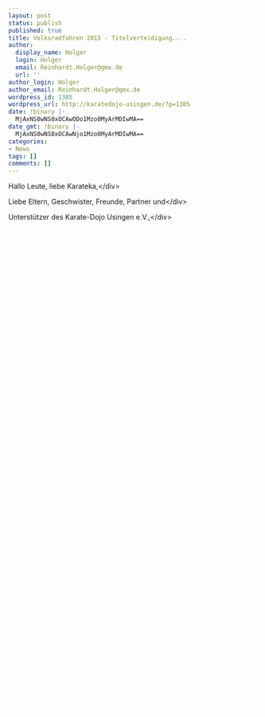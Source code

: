 ```yaml
---
layout: post
status: publish
published: true
title: Volksradfahren 2015 - Titelverteidigung....
author:
  display_name: Holger
  login: Holger
  email: Reinhardt.Holger@gmx.de
  url: ''
author_login: Holger
author_email: Reinhardt.Holger@gmx.de
wordpress_id: 1385
wordpress_url: http://karatedojo-usingen.de/?p=1385
date: !binary |-
  MjAxNS0wNS0xOCAwODo1Mzo0MyArMDIwMA==
date_gmt: !binary |-
  MjAxNS0wNS0xOCAwNjo1Mzo0MyArMDIwMA==
categories:
- News
tags: []
comments: []
---
```

<div>Hallo Leute, liebe Karateka,<&#47;div></p>
<div>Liebe Eltern, Geschwister, Freunde, Partner und<&#47;div></p>
<div>Unterst&uuml;tzer des Karate-Dojo Usingen e.V.,<&#47;div></p>
<div><span style="color: #ffffff;">jjjj<&#47;span><&#47;div></p>
<div><&#47;div></p>
<div>es ist mal wieder soweit und deshalb m&ouml;chte ich Euch fr&uuml;h genug &uuml;ber unsere Planung informieren: Letztes Jahr konnte unser Verein zum ersten Mal in der Vereinsgeschichte den gro&szlig;en Wanderpokal der vorab angemeldeten Vereine beim trad. Volksradfahren in Neu-Anspach "erradeln"! Wir konnten die T&auml;nzer und die Mittwochstrimmer endlich hinter uns lassen. W&auml;re super, wenn wir es in diesem Jahr wieder schaffen k&ouml;nnten. Auf den entsprechenden Homepages und Facebook-Seiten sind schon "Kampfansagen" zu entdecken, aber davon lassen wir uns doch nicht schocken, oder?<&#47;div></p>
<div>
<div><span style="color: #ffffff;">jjjj<&#47;span><&#47;div></p>
<div><&#47;div><br />
<&#47;div></p>
<div>Wie immer gilt, dass jeder teilnehmen kann und m&ouml;glichst viele Leute zum Start vorab bei mir melden kann. Es gilt so viele Teilnehmer wie m&ouml;glich auf unsere Startliste zu setzen. Egal ob Mitglied oder Partner oder G&ouml;nner des Vereins .... je mehr teilnehmen, desto lustiger, besser und erfolgreicher.<&#47;div></p>
<div>
<div><span style="color: #ffffff;">jjjj<&#47;span><&#47;div></p>
<div><&#47;div><br />
<&#47;div></p>
<div>Die Startgeb&uuml;hr &uuml;bernimmt der Verein. Aber auch hier gilt - bitte nur melden, wenn ihr definitiv kommt, denn sonst k&ouml;nnte man das Vereinsgeld auch aus dem Fenster werfen. Seid hier bitte ehrlich und dem Verein gegen&uuml;ber fair!<&#47;div></p>
<div>
<div><span style="color: #ffffff;">jjjj<&#47;span><&#47;div></p>
<div><&#47;div><br />
<&#47;div></p>
<div>In den letzten Jahren haben wir eine tolle Kindergruppe im Verein gegr&uuml;ndet, die bereits zwei Pr&uuml;fungen erfolgreich mit Trainerin Maike abgehakt haben und noch nie beim Volksradfahren dabei waren. W&auml;re sch&ouml;n, wenn Ihr dieses Jahr dabei sein w&uuml;rdet. &Uuml;berlegt es Euch - auch Geschwister, Mamas und Papas sind selbstverst&auml;ndlich ganz herzlich eingeladen. Es sind 20km auf Nebenstrassen und Feldwegen zu fahren, jedes Bike kann teilnehmen, Spa&szlig; soll es machen und die Leute k&ouml;nnen sich in lockerer, sportlicher Atmosph&auml;re kennenlernen.<&#47;div></p>
<div>
<div><span style="color: #ffffff;">jjjj<&#47;span><&#47;div></p>
<div>Letzte M&ouml;glichkeit zur Anmeldung bei mir ist der 2. Juni 2015.<&#47;div><br />
<&#47;div></p>
<div>&nbsp;<span style="color: #ffffff;">jjjj<&#47;span></p>
<div><&#47;div><br />
Freue mich auf das gemeinsame Radeln<&#47;div></p>
<div>EUER HOLGER<&#47;div></p>
